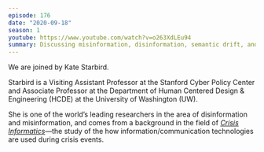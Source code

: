 ```yaml
---
episode: 176
date: "2020-09-18"
season: 1
youtube: https://www.youtube.com/watch?v=o263XdLEu94
summary: Discussing misinformation, disinformation, semantic drift, and social media
---
```

We are joined by Kate Starbird.

Starbird is a Visiting Assistant Professor at the Stanford Cyber Policy Center and Associate Professor at the Department of Human Centered Design & Engineering (HCDE) at the University of Washington (UW).

She is one of the world’s leading researchers in the area of disinformation and misinformation, and comes from a background in the field of [*Crisis Informatics*][ci]—the study of the how information/communication technologies are used during crisis events.

[ci]: https://science.sciencemag.org/content/353/6296/224
